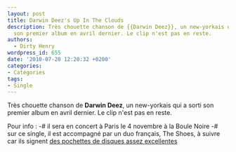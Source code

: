 ```yaml
---
layout: post
title: Darwin Deez's Up In The Clouds
description: Très chouette chanson de {{Darwin Deez}}, un new-yorkais qui a sorti
  son premier album en avril dernier. Le clip n'est pas en reste.
authors:
  - Dirty Henry
wordpress_id: 655
date: '2010-07-20 12:20:32 +0200'
categories:
- Catégories
tags:
- Single
---
```

Très chouette chanson de __Darwin Deez__, un new-yorkais qui a sorti son premier album en avril dernier. Le clip n'est pas en reste.

Pour info :
-# il sera en concert à Paris le 4 novembre à la Boule Noire
-# sur ce single, il est accompagné par un duo français, The Shoes, à suivre car ils signent [des pochettes de disques assez excellentes](http://img813.imageshack.us/img813/6469/amer.png)

<object width="500" height="281"><param name="allowfullscreen" value="true" /><param name="allowscriptaccess" value="always" /><param name="movie" value="http://vimeo.com/moogaloop.swf?clip_id=12667669&amp;server=vimeo.com&amp;show_title=1&amp;show_byline=0&amp;show_portrait=0&amp;color=ff0179&amp;fullscreen=1" /><embed src="http://vimeo.com/moogaloop.swf?clip_id=12667669&amp;server=vimeo.com&amp;show_title=1&amp;show_byline=0&amp;show_portrait=0&amp;color=ff0179&amp;fullscreen=1" type="application/x-shockwave-flash" allowfullscreen="true" allowscriptaccess="always" width="500" height="281"></embed></object>
